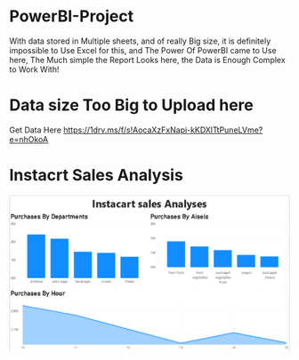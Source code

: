 # PowerBI-Project
With data stored in Multiple sheets, and of really Big size, it is definitely impossible to Use Excel for this, and The Power Of PowerBI came to Use here, The Much simple the Report Looks here, the Data is Enough Complex to Work With!
# Data size Too Big to Upload here
Get Data Here
https://1drv.ms/f/s!AocaXzFxNapi-kKDXlTtPuneLVme?e=nhOkoA
# Instacrt Sales Analysis
![image](https://github.com/Rajnikant21/PowerBI-Project/blob/9e9c87ccd287dca51477f1a1408f304d5f8f79fa/Screenshot%202023-07-08%20201646.png)

